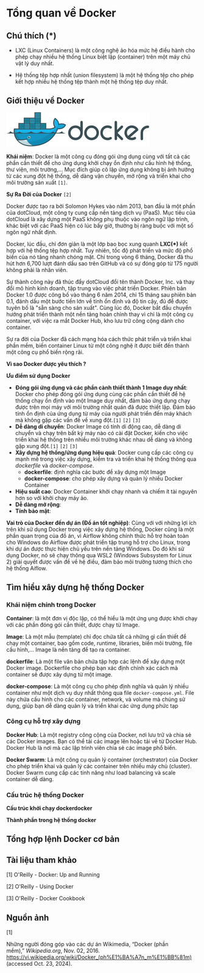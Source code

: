 # Tổng quan về Docker

## Chú thích (\*)

* LXC (Linux Containers) là một công nghệ ảo hóa mức hệ điều hành cho phép chạy nhiều hệ thống Linux biệt lập (container) trên một máy chủ vật lý duy nhất.

* Hệ thống tệp hợp nhất (union filesystem) là một hệ thống tệp cho phép kết hợp nhiều hệ thống tệp thành một hệ thống tệp duy nhất.

## Giới thiệu về Docker

![Docker](assets/images/docker/1-docker.png)

**Khái niệm**: Docker là một công cụ đóng gói ứng dụng cùng với tất cả các phần cần thiết để cho ứng dụng khởi chạy ổn định như cấu hình hệ thống, thư viện, môi trường,... Mục đích giúp cô lập ứng dụng không bị ảnh hưởng từ các xung đột hệ thống, dễ dàng vận chuyển, mở rộng và triển khai cho môi trường sản xuất `[1]`. 

**Sự Ra Đời của Docker** `[2]`

Docker được tạo ra bởi Solomon Hykes vào năm 2013, ban đầu là một phần của dotCloud, một công ty cung cấp nền tảng dịch vụ (PaaS). Mục tiêu của dotCloud là xây dựng một PaaS không phụ thuộc vào ngôn ngữ lập trình, khác biệt với các PaaS hiện có lúc bấy giờ, thường bị ràng buộc với một số ngôn ngữ nhất định.

Docker, lúc đầu, chỉ đơn giản là một lớp bao bọc xung quanh **LXC(\*)** kết hợp với hệ thống tệp hợp nhất. Tuy nhiên, tốc độ phát triển và mức độ phổ biến của nó tăng nhanh chóng mặt. Chỉ trong vòng 6 tháng, Docker đã thu hút hơn 6,700 lượt đánh dấu sao trên GitHub và có sự đóng góp từ 175 người không phải là nhân viên.

Sự thành công này đã thúc đẩy dotCloud đổi tên thành Docker, Inc. và thay đổi mô hình kinh doanh, tập trung vào việc phát triển Docker. Phiên bản Docker 1.0 được công bố vào tháng 6 năm 2014, chỉ 15 tháng sau phiên bản 0.1, đánh dấu một bước tiến lớn về tính ổn định và độ tin cậy, đủ để được tuyên bố là "sẵn sàng cho sản xuất". Cùng lúc đó, Docker bắt đầu chuyển hướng phát triển thành một nền tảng hoàn chỉnh thay vì chỉ là một công cụ container, với việc ra mắt Docker Hub, kho lưu trữ công cộng dành cho container.

Sự ra đời của Docker đã cách mạng hóa cách thức phát triển và triển khai phần mềm, biến container Linux từ một công nghệ ít được biết đến thành một công cụ phổ biến rộng rãi.

**Vì sao Docker được yêu thích ?**

**Ưu điểm sử dụng Docker**
* **Đóng gói ứng dụng và các phần cành thiết thành 1 Image duy nhất**: Docker cho phép đóng gói ứng dụng cùng các phần cần thiết để hệ thống chạy ổn định vào một Image duy nhất, đảm bảo ứng dụng chạy được trên mọi máy với môi trường nhất quán đã được thiết lập. Đảm bảo tính ổn định của ứng dụng từ máy của người phát triển đến máy khách mà không gặp các vấn đề về xung đột.`[1]` `[2]` `[3]`
* **Dễ dàng di chuyển**: Docker Image có tính di động cao, dễ dàng di chuyển và chạy trên bất kỳ máy nào có cài đặt Docker, kiến cho việc triển khai hệ thống trên nhiều môi trường khác nhau dễ dàng và không gặp xung đột.`[1]` `[2]` `[3]`
* **Xây dựng hệ thống/ứng dụng hiệu quả**: Docker cung cấp các công cụ mạnh mẽ trong việc xây dựng, kiểm tra và triển khai hệ thống thông qua *dockerfile* và *docker-compose*.
	* **dockerfile**: định nghĩa các bước để xây dựng một Image
	* **docker-compose**: cho phép xây dựng và quản lý nhiều Docker Container
* **Hiệu suất cao**: Docker Container khởi chạy nhanh và chiếm ít tài nguyên hơn so với khởi chạy máy ảo.
* **Dễ dàng mở rộng**: 
* **Tính bảo mật**:

**Vai trò của Docker đến dự án (Đồ án tốt nghiệp)**: Cùng với với những lợi ích trên khi sử dụng Docker trong việc xây dựng hệ thống, Docker cũng là một phần quan trọng của đồ án, vì Airflow không chính thức hỗ trợ hoàn toàn cho Windows do Airflow được phát triển tập trung hỗ trợ cho Linux, trong khi dự án được thực hiện chủ yếu trên nền tảng Windows. Do đó khi sử dụng Docker, nó sẽ chạy thông qua WSL2 (Windows Subsystem for Linux 2) giải quyết được vấn đề về hệ điều, đảm bảo môi trường tương thích cho hệ thống Aiflow.

## Tìm hiểu xây dựng hệ thống Docker

### Khái niệm chính trong Docker

**Container**:  là một đơn vị độc lập, có thể hiểu là một ứng ụng được khởi chạy với các phần đóng gói cần thiết, được chạy từ Image. 

**Image**: Là một mẫu (template) chỉ đọc chứa tất cả những gì cần thiết để chạy một container, bao gồm code, runtime, libraries, biến môi trường, file cấu hình,... Image là nền tảng để tạo ra container.

**dockerfile**: Là một file văn bản chứa tập hợp các lệnh để xây dựng một Docker image. Dockerfile cho phép bạn xác định chính xác cách mà container sẽ được xây dựng từ một image.

**docker-compose**: Là một công cụ cho phép định nghĩa và quản lý nhiều container như một dịch vụ duy nhất thông qua file `docker-compose.yml`. File này chứa cấu hình cho các container, network, và volume mà chúng sử dụng, giúp bạn dễ dàng quản lý và triển khai các ứng dụng phức tạp

### Công cụ hỗ trợ xây dựng 

**Docker Hub**: Là một registry công cộng của Docker, nơi lưu trữ và chia sẻ các Docker images. Bạn có thể tải các image lên hoặc tải về từ Docker Hub. Docker Hub là nơi mà các lập trình viên chia sẻ các image phổ biến.

**Docker Swarm**: Là một công cụ quản lý container (orchestrator) của Docker cho phép triển khai và quản lý các container trên nhiều máy chủ (cluster). Docker Swarm cung cấp các tính năng như load balancing và scale container dễ dàng.

### Cấu trúc hệ thống Docker

**Cấu trúc khởi chạy dockerdocker**

**Thành phần trong hệ thống docker**

## Tổng hợp lệnh Docker cơ bản

## Tài liệu tham khảo
[1] O'Reilly - Docker: Up and Running

[2] O'Reilly - Using Docker

[3] O'Reilly - Docker Cookbook

## Nguồn ảnh
[1]

Những người đóng góp vào các dự án Wikimedia, “Docker (phần mềm),” _Wikipedia.org_, Nov. 02, 2016. https://vi.wikipedia.org/wiki/Docker_(ph%E1%BA%A7n_m%E1%BB%81m) (accessed Oct. 23, 2024).